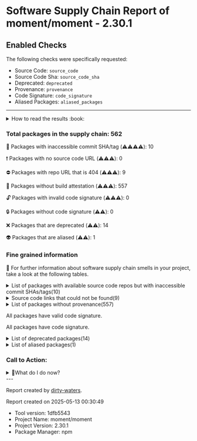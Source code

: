 
# Software Supply Chain Report of moment/moment - 2.30.1

## Enabled Checks
The following checks were specifically requested:

- Source Code: `source_code`
- Source Code Sha: `source_code_sha`
- Deprecated: `deprecated`
- Provenance: `provenance`
- Code Signature: `code_signature`
- Aliased Packages: `aliased_packages`

---


<details>
    <summary>How to read the results :book: </summary>
    
 Dirty-waters has analyzed your project dependencies and found different categories for each of them:

    
 - ⚠️⚠️⚠️⚠️ : critical severity 

    
 - ⚠️⚠️⚠️ : high severity 

    
 - ⚠️⚠️: medium severity 

    
 - ⚠️: low severity 

</details>
        

 ### Total packages in the supply chain: 562


:wrench: Packages with inaccessible commit SHA/tag (⚠️⚠️⚠️⚠️): 10

:heavy_exclamation_mark: Packages with no source code URL (⚠️⚠️⚠️): 0

:no_entry: Packages with repo URL that is 404 (⚠️⚠️⚠️): 9

:black_square_button: Packages without build attestation (⚠️⚠️⚠️): 557

:unlock: Packages with invalid code signature (⚠️⚠️⚠️): 0

:lock: Packages without code signature (⚠️⚠️): 0

:x: Packages that are deprecated (⚠️⚠️): 14

:alien: Packages that are aliased (⚠️⚠️): 1


### Fine grained information

:dolphin: For further information about software supply chain smells in your project, take a look at the following tables.

<details>
<summary>List of packages with available source code repos but with inaccessible commit SHAs/tags(10)</summary>
    


| package_name             | sha_exists   | tag_version   | is_sha   | sha                                      | tag_url   | message                           |   status_code_for_sha | parent   |
|:-------------------------|:-------------|:--------------|:---------|:-----------------------------------------|:----------|:----------------------------------|----------------------:|:---------|
| `@types/cookie@0.4.1`    | False        | `0.4.1`       | False    |                                          |           | Tag 0.4.1 not found in the repo   |                   404 | `[]`     |
| `@types/cors@2.8.17`     | False        | `2.8.17`      | False    |                                          |           | Tag 2.8.17 not found in the repo  |                   404 | `[]`     |
| `@types/minimatch@3.0.5` | False        | `3.0.5`       | False    |                                          |           | Tag 3.0.5 not found in the repo   |                   404 | `[]`     |
| `@types/node@17.0.21`    | False        | `17.0.21`     | False    |                                          |           | Tag 17.0.21 not found in the repo |                   404 | `[]`     |
| `keyv@4.5.4`             | False        | `4.5.4`       | False    |                                          |           | Tag 4.5.4 not found in the repo   |                   404 | `[]`     |
| `lodash.merge@4.6.2`     | False        | `4.6.2`       | False    |                                          |           | Tag 4.6.2 not found in the repo   |                   404 | `[]`     |
| `performance-now@2.1.0`  | False        | `2.1.0`       | True     | 107bb703494cc5a8071cdf45a87e53f248a5e0f3 |           | No tags found in the repo         |                   200 | `[]`     |
| `request@2.88.2`         | False        | `2.88.2`      | True     | 16a7d46f251b2fc1930446800c8d2fb379cd4311 |           | Tag 2.88.2 not found in the repo  |                   404 | `[]`     |
| `string-template@0.2.1`  | False        | `0.2.1`       | True     | 311a15c48344fe386ec139906efc382af22f33b6 |           | Tag 0.2.1 not found in the repo   |                   404 | `[]`     |
| `string_decoder@0.10.31` | False        | `0.10.31`     | True     | d46d4fd87cf1d06e031c23f1ba170ca7d4ade9a0 |           | Tag 0.10.31 not found in the repo |                   404 | `[]`     |
</details>

<details>
<summary>Source code links that could not be found(9)</summary>
    


|   index | package_name             | github_url                                    | github_exists   | parent                       |
|--------:|:-------------------------|:----------------------------------------------|:----------------|:-----------------------------|
|       1 | `archy@1.0.0`            | https://github.com/substack/node-archy        | False           | `[]`                         |
|       2 | `commondir@1.0.1`        | https://github.com/substack/node-commondir    | False           | `[]`                         |
|       3 | `concat-map@0.0.1`       | https://github.com/substack/node-concat-map   | False           | `['brace-expansion@1.1.11']` |
|       4 | `ent@2.2.0`              | https://github.com/substack/node-ent          | False           | `[]`                         |
|       5 | `file-entry-cache@6.0.1` | https://github.com/royriojas/file-entry-cache | False           | `[]`                         |
|       6 | `flat-cache@3.2.0`       | https://github.com/jaredwray/flat-cache       | False           | `[]`                         |
|       7 | `mkdirp@0.5.6`           | https://github.com/substack/node-mkdirp       | False           | `[]`                         |
|       8 | `text-table@0.2.0`       | https://github.com/substack/text-table        | False           | `[]`                         |
|       9 | `wordwrap@1.0.0`         | https://github.com/substack/node-wordwrap     | False           | `[]`                         |
</details>

<details>
<summary>List of packages without provenance(557)</summary>
    


| package_name                                    | provenance_in_version   | parent                                                          |
|:------------------------------------------------|:------------------------|:----------------------------------------------------------------|
| `@aashutoshrathi/word-wrap@1.2.6`               | False                   | `[]`                                                            |
| `@ampproject/remapping@2.2.1`                   | False                   | `[]`                                                            |
| `@babel/code-frame@7.23.5`                      | False                   | `[]`                                                            |
| `@babel/compat-data@7.23.5`                     | False                   | `[]`                                                            |
| `@babel/core@7.23.6`                            | False                   | `[]`                                                            |
| `@babel/generator@7.23.6`                       | False                   | `[]`                                                            |
| `@babel/helper-compilation-targets@7.23.6`      | False                   | `[]`                                                            |
| `@babel/helper-environment-visitor@7.22.20`     | False                   | `[]`                                                            |
| `@babel/helper-function-name@7.23.0`            | False                   | `[]`                                                            |
| `@babel/helper-hoist-variables@7.22.5`          | False                   | `[]`                                                            |
| `@babel/helper-module-imports@7.22.15`          | False                   | `[]`                                                            |
| `@babel/helper-module-transforms@7.23.3`        | False                   | `[]`                                                            |
| `@babel/helper-simple-access@7.22.5`            | False                   | `[]`                                                            |
| `@babel/helper-split-export-declaration@7.22.6` | False                   | `[]`                                                            |
| `@babel/helper-string-parser@7.23.4`            | False                   | `[]`                                                            |
| `@babel/helper-validator-identifier@7.22.20`    | False                   | `[]`                                                            |
| `@babel/helper-validator-option@7.23.5`         | False                   | `[]`                                                            |
| `@babel/helpers@7.23.6`                         | False                   | `[]`                                                            |
| `@babel/highlight@7.23.4`                       | False                   | `[]`                                                            |
| `@babel/parser@7.23.6`                          | False                   | `[]`                                                            |
| `@babel/template@7.22.15`                       | False                   | `[]`                                                            |
| `@babel/traverse@7.23.6`                        | False                   | `[]`                                                            |
| `@babel/types@7.23.6`                           | False                   | `[]`                                                            |
| `@colors/colors@1.5.0`                          | False                   | `['karma@6.4.2']`                                               |
| `@eslint-community/eslint-utils@4.4.0`          | False                   | `[]`                                                            |
| `@eslint-community/regexpp@4.10.0`              | False                   | `[]`                                                            |
| `@eslint/js@8.56.0`                             | False                   | `['eslint@8.56.0']`                                             |
| `@humanwhocodes/config-array@0.11.13`           | False                   | `[]`                                                            |
| `@humanwhocodes/module-importer@1.0.1`          | False                   | `[]`                                                            |
| `@humanwhocodes/object-schema@2.0.1`            | False                   | `[]`                                                            |
| `@istanbuljs/load-nyc-config@1.1.0`             | False                   | `[]`                                                            |
| `@istanbuljs/schema@0.1.3`                      | False                   | `[]`                                                            |
| `@jridgewell/gen-mapping@0.3.3`                 | False                   | `[]`                                                            |
| `@jridgewell/resolve-uri@3.1.1`                 | False                   | `[]`                                                            |
| `@jridgewell/set-array@1.1.2`                   | False                   | `[]`                                                            |
| `@jridgewell/sourcemap-codec@1.4.15`            | False                   | `[]`                                                            |
| `@jridgewell/trace-mapping@0.3.20`              | False                   | `[]`                                                            |
| `@nodelib/fs.scandir@2.1.5`                     | False                   | `['@nodelib/fs.walk@1.2.8']`                                    |
| `@nodelib/fs.stat@2.0.5`                        | False                   | `['@nodelib/fs.scandir@2.1.5']`                                 |
| `@nodelib/fs.walk@1.2.8`                        | False                   | `[]`                                                            |
| `@socket.io/component-emitter@3.1.0`            | False                   | `[]`                                                            |
| `@types/cookie@0.4.1`                           | False                   | `[]`                                                            |
| `@types/cors@2.8.17`                            | False                   | `[]`                                                            |
| `@types/minimatch@3.0.5`                        | False                   | `[]`                                                            |
| `@types/node@17.0.21`                           | False                   | `[]`                                                            |
| `@ungap/structured-clone@1.2.0`                 | False                   | `[]`                                                            |
| `abbrev@1.0.9`                                  | False                   | `[]`                                                            |
| `accepts@1.3.8`                                 | False                   | `[]`                                                            |
| `acorn-jsx@5.3.2`                               | False                   | `[]`                                                            |
| `acorn@8.11.2`                                  | False                   | `[]`                                                            |
| `adm-zip@0.4.16`                                | False                   | `[]`                                                            |
| `agent-base@4.3.0`                              | False                   | `[]`                                                            |
| `agent-base@6.0.2`                              | False                   | `[]`                                                            |
| `aggregate-error@3.1.0`                         | False                   | `[]`                                                            |
| `ajv@6.12.6`                                    | False                   | `[]`                                                            |
| `amdefine@1.0.1`                                | False                   | `[]`                                                            |
| `ansi-regex@2.1.1`                              | False                   | `[]`                                                            |
| `ansi-regex@5.0.1`                              | False                   | `[]`                                                            |
| `ansi-styles@2.2.1`                             | False                   | `[]`                                                            |
| `ansi-styles@3.2.1`                             | False                   | `[]`                                                            |
| `ansi-styles@4.3.0`                             | False                   | `[]`                                                            |
| `anymatch@3.1.3`                                | False                   | `[]`                                                            |
| `append-transform@2.0.0`                        | False                   | `[]`                                                            |
| `archy@1.0.0`                                   | False                   | `[]`                                                            |
| `argparse@1.0.10`                               | False                   | `[]`                                                            |
| `argparse@2.0.1`                                | False                   | `[]`                                                            |
| `argsparser@0.0.7`                              | False                   | `[]`                                                            |
| `array-differ@3.0.0`                            | False                   | `[]`                                                            |
| `array-each@1.0.1`                              | False                   | `[]`                                                            |
| `array-slice@1.1.0`                             | False                   | `[]`                                                            |
| `array-union@2.1.0`                             | False                   | `[]`                                                            |
| `arrify@2.0.1`                                  | False                   | `[]`                                                            |
| `asn1@0.2.6`                                    | False                   | `[]`                                                            |
| `assert-plus@1.0.0`                             | False                   | `['jsprim@1.4.2']`                                              |
| `async@1.5.2`                                   | False                   | `[]`                                                            |
| `async@2.6.4`                                   | False                   | `[]`                                                            |
| `async@3.2.5`                                   | False                   | `[]`                                                            |
| `asynckit@0.4.0`                                | False                   | `[]`                                                            |
| `aws-sign2@0.7.0`                               | False                   | `[]`                                                            |
| `aws4@1.12.0`                                   | False                   | `[]`                                                            |
| `balanced-match@1.0.2`                          | False                   | `[]`                                                            |
| `base64id@2.0.0`                                | False                   | `['engine.io@6.5.4']`                                           |
| `bcrypt-pbkdf@1.0.2`                            | False                   | `[]`                                                            |
| `benchmark@1.0.0`                               | False                   | `[]`                                                            |
| `benchmark@2.1.4`                               | False                   | `[]`                                                            |
| `binary-extensions@2.2.0`                       | False                   | `[]`                                                            |
| `body-parser@1.20.2`                            | False                   | `[]`                                                            |
| `body@5.1.0`                                    | False                   | `[]`                                                            |
| `brace-expansion@1.1.11`                        | False                   | `[]`                                                            |
| `braces@3.0.2`                                  | False                   | `[]`                                                            |
| `browserslist@4.22.2`                           | False                   | `[]`                                                            |
| `bytes@1.0.0`                                   | False                   | `[]`                                                            |
| `bytes@3.1.2`                                   | False                   | `['body-parser@1.20.2', 'raw-body@2.5.2']`                      |
| `caching-transform@4.0.0`                       | False                   | `[]`                                                            |
| `call-bind@1.0.5`                               | False                   | `[]`                                                            |
| `callsites@3.1.0`                               | False                   | `[]`                                                            |
| `camelcase@5.3.1`                               | False                   | `[]`                                                            |
| `caniuse-lite@1.0.30001570`                     | False                   | `[]`                                                            |
| `caseless@0.12.0`                               | False                   | `[]`                                                            |
| `chalk@1.1.3`                                   | False                   | `[]`                                                            |
| `chalk@2.4.2`                                   | False                   | `[]`                                                            |
| `chalk@4.1.2`                                   | False                   | `[]`                                                            |
| `chokidar@3.5.3`                                | False                   | `[]`                                                            |
| `clean-stack@2.2.0`                             | False                   | `[]`                                                            |
| `cli-table@0.3.11`                              | False                   | `[]`                                                            |
| `cliui@6.0.0`                                   | False                   | `[]`                                                            |
| `cliui@7.0.4`                                   | False                   | `[]`                                                            |
| `co@4.6.0`                                      | False                   | `[]`                                                            |
| `color-convert@1.9.3`                           | False                   | `[]`                                                            |
| `color-convert@2.0.1`                           | False                   | `[]`                                                            |
| `color-name@1.1.3`                              | False                   | `['color-convert@1.9.3']`                                       |
| `color-name@1.1.4`                              | False                   | `[]`                                                            |
| `colors@1.0.3`                                  | False                   | `['cli-table@0.3.11']`                                          |
| `colors@1.1.2`                                  | False                   | `[]`                                                            |
| `combined-stream@1.0.8`                         | False                   | `[]`                                                            |
| `commander@7.2.0`                               | False                   | `['qunit@2.20.0']`                                              |
| `commondir@1.0.1`                               | False                   | `[]`                                                            |
| `concat-map@0.0.1`                              | False                   | `['brace-expansion@1.1.11']`                                    |
| `connect@3.7.0`                                 | False                   | `[]`                                                            |
| `content-type@1.0.5`                            | False                   | `[]`                                                            |
| `continuable-cache@0.3.1`                       | False                   | `[]`                                                            |
| `convert-source-map@1.9.0`                      | False                   | `[]`                                                            |
| `convert-source-map@2.0.0`                      | False                   | `[]`                                                            |
| `cookie@0.4.2`                                  | False                   | `[]`                                                            |
| `core-util-is@1.0.2`                            | False                   | `['verror@1.10.0']`                                             |
| `core-util-is@1.0.3`                            | False                   | `[]`                                                            |
| `cors@2.8.5`                                    | False                   | `[]`                                                            |
| `coveralls@3.1.1`                               | False                   | `[]`                                                            |
| `cross-env@6.0.3`                               | False                   | `[]`                                                            |
| `cross-spawn@7.0.3`                             | False                   | `[]`                                                            |
| `custom-event@1.0.1`                            | False                   | `[]`                                                            |
| `dashdash@1.14.1`                               | False                   | `[]`                                                            |
| `date-format@4.0.14`                            | False                   | `[]`                                                            |
| `dateformat@4.6.3`                              | False                   | `[]`                                                            |
| `debug@2.6.9`                                   | False                   | `['body-parser@1.20.2', 'connect@3.7.0', 'finalhandler@1.1.2']` |
| `debug@3.2.7`                                   | False                   | `[]`                                                            |
| `debug@4.3.4`                                   | False                   | `[]`                                                            |
| `decamelize@1.2.0`                              | False                   | `[]`                                                            |
| `deep-is@0.1.4`                                 | False                   | `[]`                                                            |
| `default-require-extensions@3.0.1`              | False                   | `[]`                                                            |
| `define-data-property@1.1.1`                    | False                   | `[]`                                                            |
| `delayed-stream@1.0.0`                          | False                   | `[]`                                                            |
| `depd@2.0.0`                                    | False                   | `['body-parser@1.20.2', 'http-errors@2.0.0']`                   |
| `destroy@1.2.0`                                 | False                   | `['body-parser@1.20.2']`                                        |
| `detect-file@1.0.0`                             | False                   | `[]`                                                            |
| `di@0.0.1`                                      | False                   | `[]`                                                            |
| `doctrine@3.0.0`                                | False                   | `[]`                                                            |
| `dom-serialize@2.2.1`                           | False                   | `[]`                                                            |
| `duplexer@0.1.2`                                | False                   | `[]`                                                            |
| `ecc-jsbn@0.1.2`                                | False                   | `[]`                                                            |
| `ee-first@1.1.1`                                | False                   | `['on-finished@2.4.1', 'on-finished@2.3.0']`                    |
| `electron-to-chromium@1.4.614`                  | False                   | `[]`                                                            |
| `emoji-regex@8.0.0`                             | False                   | `[]`                                                            |
| `encodeurl@1.0.2`                               | False                   | `[]`                                                            |
| `engine.io-parser@5.2.1`                        | False                   | `[]`                                                            |
| `engine.io@6.5.4`                               | False                   | `[]`                                                            |
| `ent@2.2.0`                                     | False                   | `[]`                                                            |
| `error@7.2.1`                                   | False                   | `[]`                                                            |
| `es6-error@4.1.1`                               | False                   | `[]`                                                            |
| `es6-promise@4.2.8`                             | False                   | `[]`                                                            |
| `es6-promisify@5.0.0`                           | False                   | `[]`                                                            |
| `escalade@3.1.1`                                | False                   | `[]`                                                            |
| `escape-html@1.0.3`                             | False                   | `[]`                                                            |
| `escape-string-regexp@1.0.5`                    | False                   | `[]`                                                            |
| `escape-string-regexp@4.0.0`                    | False                   | `[]`                                                            |
| `escodegen@1.8.1`                               | False                   | `[]`                                                            |
| `eslint@8.56.0`                                 | False                   | `[]`                                                            |
| `esprima@2.7.3`                                 | False                   | `[]`                                                            |
| `esprima@4.0.1`                                 | False                   | `[]`                                                            |
| `esquery@1.5.0`                                 | False                   | `[]`                                                            |
| `esrecurse@4.3.0`                               | False                   | `[]`                                                            |
| `estraverse@1.9.3`                              | False                   | `[]`                                                            |
| `estraverse@5.3.0`                              | False                   | `[]`                                                            |
| `esutils@2.0.3`                                 | False                   | `[]`                                                            |
| `eventemitter2@0.4.14`                          | False                   | `[]`                                                            |
| `eventemitter3@4.0.7`                           | False                   | `[]`                                                            |
| `exit@0.1.2`                                    | False                   | `[]`                                                            |
| `expand-tilde@2.0.2`                            | False                   | `[]`                                                            |
| `extend@3.0.2`                                  | False                   | `[]`                                                            |
| `extsprintf@1.3.0`                              | False                   | `['jsprim@1.4.2']`                                              |
| `fast-deep-equal@3.1.3`                         | False                   | `[]`                                                            |
| `fast-json-stable-stringify@2.1.0`              | False                   | `[]`                                                            |
| `fast-levenshtein@2.0.6`                        | False                   | `[]`                                                            |
| `fastq@1.15.0`                                  | False                   | `[]`                                                            |
| `faye-websocket@0.10.0`                         | False                   | `[]`                                                            |
| `figures@3.2.0`                                 | False                   | `[]`                                                            |
| `file-entry-cache@6.0.1`                        | False                   | `[]`                                                            |
| `file-sync-cmp@0.1.1`                           | False                   | `[]`                                                            |
| `fill-range@7.0.1`                              | False                   | `[]`                                                            |
| `finalhandler@1.1.2`                            | False                   | `['connect@3.7.0']`                                             |
| `find-cache-dir@3.3.2`                          | False                   | `[]`                                                            |
| `find-up@3.0.0`                                 | False                   | `[]`                                                            |
| `find-up@4.1.0`                                 | False                   | `[]`                                                            |
| `find-up@5.0.0`                                 | False                   | `[]`                                                            |
| `findup-sync@4.0.0`                             | False                   | `[]`                                                            |
| `findup-sync@5.0.0`                             | False                   | `[]`                                                            |
| `fined@1.2.0`                                   | False                   | `[]`                                                            |
| `flagged-respawn@1.0.1`                         | False                   | `[]`                                                            |
| `flat-cache@3.2.0`                              | False                   | `[]`                                                            |
| `flatted@3.2.9`                                 | False                   | `[]`                                                            |
| `follow-redirects@1.15.3`                       | False                   | `[]`                                                            |
| `for-in@1.0.2`                                  | False                   | `[]`                                                            |
| `for-own@1.0.0`                                 | False                   | `[]`                                                            |
| `foreground-child@2.0.0`                        | False                   | `[]`                                                            |
| `forever-agent@0.6.1`                           | False                   | `[]`                                                            |
| `form-data@2.3.3`                               | False                   | `[]`                                                            |
| `fromentries@1.3.2`                             | False                   | `[]`                                                            |
| `fs-extra@8.1.0`                                | False                   | `[]`                                                            |
| `fs.realpath@1.0.0`                             | False                   | `[]`                                                            |
| `fsevents@2.1.3`                                | False                   | `[]`                                                            |
| `fsevents@2.3.3`                                | False                   | `[]`                                                            |
| `function-bind@1.1.2`                           | False                   | `[]`                                                            |
| `gaze@1.1.3`                                    | False                   | `[]`                                                            |
| `gensync@1.0.0-beta.2`                          | False                   | `[]`                                                            |
| `get-caller-file@2.0.5`                         | False                   | `[]`                                                            |
| `get-intrinsic@1.2.2`                           | False                   | `[]`                                                            |
| `get-package-type@0.1.0`                        | False                   | `[]`                                                            |
| `getobject@1.0.2`                               | False                   | `[]`                                                            |
| `getpass@0.1.7`                                 | False                   | `[]`                                                            |
| `glob-parent@5.1.2`                             | False                   | `[]`                                                            |
| `glob-parent@6.0.2`                             | False                   | `[]`                                                            |
| `glob@5.0.15`                                   | False                   | `[]`                                                            |
| `glob@7.1.7`                                    | False                   | `[]`                                                            |
| `global-modules@1.0.0`                          | False                   | `[]`                                                            |
| `global-prefix@1.0.2`                           | False                   | `[]`                                                            |
| `globals@11.12.0`                               | False                   | `[]`                                                            |
| `globals@13.24.0`                               | False                   | `[]`                                                            |
| `globalyzer@0.1.0`                              | False                   | `['tiny-glob@0.2.9']`                                           |
| `globrex@0.1.2`                                 | False                   | `[]`                                                            |
| `globule@1.3.4`                                 | False                   | `[]`                                                            |
| `gopd@1.0.1`                                    | False                   | `[]`                                                            |
| `graceful-fs@4.2.11`                            | False                   | `[]`                                                            |
| `graphemer@1.4.0`                               | False                   | `[]`                                                            |
| `grunt-benchmark@1.0.0`                         | False                   | `[]`                                                            |
| `grunt-cli@1.4.3`                               | False                   | `[]`                                                            |
| `grunt-contrib-clean@2.0.1`                     | False                   | `[]`                                                            |
| `grunt-contrib-concat@2.1.0`                    | False                   | `[]`                                                            |
| `grunt-contrib-copy@1.0.0`                      | False                   | `[]`                                                            |
| `grunt-contrib-uglify@5.2.2`                    | False                   | `[]`                                                            |
| `grunt-contrib-watch@1.1.0`                     | False                   | `[]`                                                            |
| `grunt-env@1.0.1`                               | False                   | `[]`                                                            |
| `grunt-exec@3.0.0`                              | False                   | `[]`                                                            |
| `grunt-karma@4.0.2`                             | False                   | `[]`                                                            |
| `grunt-known-options@2.0.0`                     | False                   | `[]`                                                            |
| `grunt-legacy-log-utils@2.1.0`                  | False                   | `[]`                                                            |
| `grunt-legacy-log@3.0.0`                        | False                   | `[]`                                                            |
| `grunt-legacy-util@2.0.1`                       | False                   | `[]`                                                            |
| `grunt-nuget@0.3.1`                             | False                   | `[]`                                                            |
| `grunt-string-replace@1.3.3`                    | False                   | `[]`                                                            |
| `grunt@1.6.1`                                   | False                   | `[]`                                                            |
| `gzip-size@5.1.1`                               | False                   | `[]`                                                            |
| `handlebars@4.7.8`                              | False                   | `[]`                                                            |
| `har-schema@2.0.0`                              | False                   | `[]`                                                            |
| `har-validator@5.1.5`                           | False                   | `[]`                                                            |
| `has-ansi@2.0.0`                                | False                   | `[]`                                                            |
| `has-flag@1.0.0`                                | False                   | `[]`                                                            |
| `has-flag@3.0.0`                                | False                   | `[]`                                                            |
| `has-flag@4.0.0`                                | False                   | `[]`                                                            |
| `has-property-descriptors@1.0.1`                | False                   | `[]`                                                            |
| `has-proto@1.0.1`                               | False                   | `[]`                                                            |
| `has-symbols@1.0.3`                             | False                   | `[]`                                                            |
| `hasha@5.2.2`                                   | False                   | `[]`                                                            |
| `hasown@2.0.0`                                  | False                   | `[]`                                                            |
| `homedir-polyfill@1.0.3`                        | False                   | `[]`                                                            |
| `hooker@0.2.3`                                  | False                   | `[]`                                                            |
| `html-escaper@2.0.2`                            | False                   | `[]`                                                            |
| `http-errors@2.0.0`                             | False                   | `['body-parser@1.20.2', 'raw-body@2.5.2']`                      |
| `http-parser-js@0.5.8`                          | False                   | `[]`                                                            |
| `http-proxy@1.18.1`                             | False                   | `[]`                                                            |
| `http-signature@1.2.0`                          | False                   | `[]`                                                            |
| `https-proxy-agent@2.2.4`                       | False                   | `[]`                                                            |
| `https-proxy-agent@5.0.1`                       | False                   | `[]`                                                            |
| `iconv-lite@0.4.24`                             | False                   | `['body-parser@1.20.2', 'raw-body@2.5.2']`                      |
| `iconv-lite@0.6.3`                              | False                   | `[]`                                                            |
| `ignore@5.3.0`                                  | False                   | `[]`                                                            |
| `immediate@3.0.6`                               | False                   | `[]`                                                            |
| `import-fresh@3.3.0`                            | False                   | `[]`                                                            |
| `imurmurhash@0.1.4`                             | False                   | `[]`                                                            |
| `indent-string@4.0.0`                           | False                   | `[]`                                                            |
| `inflight@1.0.6`                                | False                   | `[]`                                                            |
| `inherits@2.0.4`                                | False                   | `['http-errors@2.0.0']`                                         |
| `ini@1.3.8`                                     | False                   | `[]`                                                            |
| `interpret@1.1.0`                               | False                   | `[]`                                                            |
| `is-absolute@1.0.0`                             | False                   | `[]`                                                            |
| `is-binary-path@2.1.0`                          | False                   | `[]`                                                            |
| `is-core-module@2.13.1`                         | False                   | `[]`                                                            |
| `is-docker@2.2.1`                               | False                   | `[]`                                                            |
| `is-extglob@2.1.1`                              | False                   | `[]`                                                            |
| `is-fullwidth-code-point@3.0.0`                 | False                   | `[]`                                                            |
| `is-glob@4.0.3`                                 | False                   | `[]`                                                            |
| `is-number@7.0.0`                               | False                   | `[]`                                                            |
| `is-path-inside@3.0.3`                          | False                   | `[]`                                                            |
| `is-plain-object@2.0.4`                         | False                   | `[]`                                                            |
| `is-relative@1.0.0`                             | False                   | `[]`                                                            |
| `is-stream@2.0.1`                               | False                   | `[]`                                                            |
| `is-typedarray@1.0.0`                           | False                   | `[]`                                                            |
| `is-unc-path@1.0.0`                             | False                   | `[]`                                                            |
| `is-windows@1.0.2`                              | False                   | `[]`                                                            |
| `is-wsl@2.2.0`                                  | False                   | `[]`                                                            |
| `isarray@1.0.0`                                 | False                   | `[]`                                                            |
| `isbinaryfile@4.0.10`                           | False                   | `[]`                                                            |
| `isexe@2.0.0`                                   | False                   | `[]`                                                            |
| `isobject@3.0.1`                                | False                   | `[]`                                                            |
| `isstream@0.1.2`                                | False                   | `[]`                                                            |
| `istanbul-lib-coverage@3.2.2`                   | False                   | `[]`                                                            |
| `istanbul-lib-hook@3.0.0`                       | False                   | `[]`                                                            |
| `istanbul-lib-instrument@4.0.3`                 | False                   | `[]`                                                            |
| `istanbul-lib-processinfo@2.0.3`                | False                   | `[]`                                                            |
| `istanbul-lib-report@3.0.1`                     | False                   | `[]`                                                            |
| `istanbul-lib-source-maps@4.0.1`                | False                   | `[]`                                                            |
| `istanbul-reports@3.1.6`                        | False                   | `[]`                                                            |
| `istanbul@0.4.5`                                | False                   | `[]`                                                            |
| `js-tokens@4.0.0`                               | False                   | `[]`                                                            |
| `js-yaml@3.14.1`                                | False                   | `[]`                                                            |
| `js-yaml@4.1.0`                                 | False                   | `[]`                                                            |
| `jsbn@0.1.1`                                    | False                   | `[]`                                                            |
| `jsesc@2.5.2`                                   | False                   | `[]`                                                            |
| `json-buffer@3.0.1`                             | False                   | `['keyv@4.5.4']`                                                |
| `json-schema-traverse@0.4.1`                    | False                   | `[]`                                                            |
| `json-schema@0.4.0`                             | False                   | `['jsprim@1.4.2']`                                              |
| `json-stable-stringify-without-jsonify@1.0.1`   | False                   | `[]`                                                            |
| `json-stringify-safe@5.0.1`                     | False                   | `[]`                                                            |
| `json5@2.2.3`                                   | False                   | `[]`                                                            |
| `jsonfile@4.0.0`                                | False                   | `[]`                                                            |
| `jsprim@1.4.2`                                  | False                   | `[]`                                                            |
| `jszip@3.10.1`                                  | False                   | `[]`                                                            |
| `karma-chrome-launcher@3.2.0`                   | False                   | `[]`                                                            |
| `karma-firefox-launcher@2.1.2`                  | False                   | `[]`                                                            |
| `karma-qunit@4.1.2`                             | False                   | `[]`                                                            |
| `karma-sauce-launcher@4.1.4`                    | False                   | `[]`                                                            |
| `karma@6.4.2`                                   | False                   | `[]`                                                            |
| `keyv@4.5.4`                                    | False                   | `[]`                                                            |
| `kind-of@6.0.3`                                 | False                   | `[]`                                                            |
| `lcov-parse@1.0.0`                              | False                   | `[]`                                                            |
| `levn@0.3.0`                                    | False                   | `[]`                                                            |
| `levn@0.4.1`                                    | False                   | `[]`                                                            |
| `lie@3.3.0`                                     | False                   | `[]`                                                            |
| `liftup@3.0.1`                                  | False                   | `[]`                                                            |
| `livereload-js@2.4.0`                           | False                   | `[]`                                                            |
| `load-grunt-tasks@5.1.0`                        | False                   | `[]`                                                            |
| `locate-path@3.0.0`                             | False                   | `[]`                                                            |
| `locate-path@5.0.0`                             | False                   | `[]`                                                            |
| `locate-path@6.0.0`                             | False                   | `[]`                                                            |
| `lodash.flattendeep@4.4.0`                      | False                   | `[]`                                                            |
| `lodash.merge@4.6.2`                            | False                   | `[]`                                                            |
| `lodash@4.17.21`                                | False                   | `[]`                                                            |
| `log-driver@1.2.7`                              | False                   | `[]`                                                            |
| `log4js@6.9.1`                                  | False                   | `[]`                                                            |
| `lru-cache@5.1.1`                               | False                   | `[]`                                                            |
| `lru-cache@6.0.0`                               | False                   | `[]`                                                            |
| `make-dir@3.1.0`                                | False                   | `[]`                                                            |
| `make-dir@4.0.0`                                | False                   | `[]`                                                            |
| `make-iterator@1.0.1`                           | False                   | `[]`                                                            |
| `map-cache@0.2.2`                               | False                   | `[]`                                                            |
| `maxmin@3.0.0`                                  | False                   | `[]`                                                            |
| `media-typer@0.3.0`                             | False                   | `['type-is@1.6.18']`                                            |
| `micromatch@4.0.5`                              | False                   | `[]`                                                            |
| `mime-db@1.52.0`                                | False                   | `['mime-types@2.1.35']`                                         |
| `mime-types@2.1.35`                             | False                   | `[]`                                                            |
| `mime@2.6.0`                                    | False                   | `[]`                                                            |
| `minimatch@3.0.8`                               | False                   | `[]`                                                            |
| `minimatch@3.1.2`                               | False                   | `[]`                                                            |
| `minimist@1.2.8`                                | False                   | `[]`                                                            |
| `mkdirp@0.5.6`                                  | False                   | `[]`                                                            |
| `ms@2.0.0`                                      | False                   | `['debug@2.6.9']`                                               |
| `ms@2.1.2`                                      | False                   | `['debug@4.3.4']`                                               |
| `multimatch@4.0.0`                              | False                   | `[]`                                                            |
| `natural-compare@1.4.0`                         | False                   | `[]`                                                            |
| `negotiator@0.6.3`                              | False                   | `['accepts@1.3.8']`                                             |
| `neo-async@2.6.2`                               | False                   | `[]`                                                            |
| `node-preload@0.2.1`                            | False                   | `[]`                                                            |
| `node-qunit@2.0.0`                              | False                   | `[]`                                                            |
| `node-releases@2.0.14`                          | False                   | `[]`                                                            |
| `node-watch@0.7.3`                              | False                   | `['qunit@2.20.0']`                                              |
| `nopt@3.0.6`                                    | False                   | `[]`                                                            |
| `nopt@4.0.3`                                    | False                   | `[]`                                                            |
| `normalize-path@3.0.0`                          | False                   | `[]`                                                            |
| `nyc@15.1.0`                                    | False                   | `[]`                                                            |
| `oauth-sign@0.9.0`                              | False                   | `[]`                                                            |
| `object-assign@4.1.1`                           | False                   | `[]`                                                            |
| `object-inspect@1.13.1`                         | False                   | `[]`                                                            |
| `object.defaults@1.1.0`                         | False                   | `[]`                                                            |
| `object.map@1.0.1`                              | False                   | `[]`                                                            |
| `object.pick@1.3.0`                             | False                   | `[]`                                                            |
| `on-finished@2.3.0`                             | False                   | `[]`                                                            |
| `on-finished@2.4.1`                             | False                   | `['body-parser@1.20.2']`                                        |
| `once@1.4.0`                                    | False                   | `[]`                                                            |
| `optionator@0.8.3`                              | False                   | `[]`                                                            |
| `optionator@0.9.3`                              | False                   | `[]`                                                            |
| `os-homedir@1.0.2`                              | False                   | `[]`                                                            |
| `os-tmpdir@1.0.2`                               | False                   | `[]`                                                            |
| `osenv@0.1.5`                                   | False                   | `[]`                                                            |
| `p-limit@2.3.0`                                 | False                   | `[]`                                                            |
| `p-limit@3.1.0`                                 | False                   | `[]`                                                            |
| `p-locate@3.0.0`                                | False                   | `[]`                                                            |
| `p-locate@4.1.0`                                | False                   | `[]`                                                            |
| `p-locate@5.0.0`                                | False                   | `[]`                                                            |
| `p-map@3.0.0`                                   | False                   | `[]`                                                            |
| `p-try@2.2.0`                                   | False                   | `[]`                                                            |
| `package-hash@4.0.0`                            | False                   | `[]`                                                            |
| `pako@1.0.11`                                   | False                   | `[]`                                                            |
| `parent-module@1.0.1`                           | False                   | `[]`                                                            |
| `parse-filepath@1.0.2`                          | False                   | `[]`                                                            |
| `parse-passwd@1.0.0`                            | False                   | `[]`                                                            |
| `parseurl@1.3.3`                                | False                   | `[]`                                                            |
| `path-exists@3.0.0`                             | False                   | `[]`                                                            |
| `path-exists@4.0.0`                             | False                   | `[]`                                                            |
| `path-is-absolute@1.0.1`                        | False                   | `[]`                                                            |
| `path-key@3.1.1`                                | False                   | `[]`                                                            |
| `path-parse@1.0.7`                              | False                   | `[]`                                                            |
| `path-root-regex@0.1.2`                         | False                   | `[]`                                                            |
| `path-root@0.1.1`                               | False                   | `[]`                                                            |
| `performance-now@2.1.0`                         | False                   | `[]`                                                            |
| `picocolors@1.0.0`                              | False                   | `[]`                                                            |
| `picomatch@2.3.1`                               | False                   | `[]`                                                            |
| `pify@4.0.1`                                    | False                   | `[]`                                                            |
| `pkg-dir@4.2.0`                                 | False                   | `[]`                                                            |
| `pkg-up@3.1.0`                                  | False                   | `[]`                                                            |
| `platform@1.3.6`                                | False                   | `[]`                                                            |
| `prelude-ls@1.1.2`                              | False                   | `[]`                                                            |
| `prelude-ls@1.2.1`                              | False                   | `[]`                                                            |
| `prettier@3.1.1`                                | False                   | `[]`                                                            |
| `pretty-bytes@5.6.0`                            | False                   | `[]`                                                            |
| `process-nextick-args@2.0.1`                    | False                   | `[]`                                                            |
| `process-on-spawn@1.0.0`                        | False                   | `[]`                                                            |
| `psl@1.9.0`                                     | False                   | `[]`                                                            |
| `punycode@2.3.1`                                | False                   | `[]`                                                            |
| `qjobs@1.2.0`                                   | False                   | `[]`                                                            |
| `qs@6.11.0`                                     | False                   | `['body-parser@1.20.2']`                                        |
| `qs@6.5.3`                                      | False                   | `[]`                                                            |
| `queue-microtask@1.2.3`                         | False                   | `[]`                                                            |
| `qunit@2.20.0`                                  | False                   | `[]`                                                            |
| `range-parser@1.2.1`                            | False                   | `[]`                                                            |
| `raw-body@1.1.7`                                | False                   | `[]`                                                            |
| `raw-body@2.5.2`                                | False                   | `['body-parser@1.20.2']`                                        |
| `readable-stream@2.3.8`                         | False                   | `[]`                                                            |
| `readdirp@3.6.0`                                | False                   | `[]`                                                            |
| `rechoir@0.7.1`                                 | False                   | `[]`                                                            |
| `release-zalgo@1.0.0`                           | False                   | `[]`                                                            |
| `request@2.88.2`                                | False                   | `[]`                                                            |
| `require-directory@2.1.1`                       | False                   | `[]`                                                            |
| `require-main-filename@2.0.0`                   | False                   | `[]`                                                            |
| `requires-port@1.0.0`                           | False                   | `[]`                                                            |
| `resolve-dir@1.0.1`                             | False                   | `[]`                                                            |
| `resolve-from@4.0.0`                            | False                   | `[]`                                                            |
| `resolve-from@5.0.0`                            | False                   | `[]`                                                            |
| `resolve-pkg@2.0.0`                             | False                   | `[]`                                                            |
| `resolve@1.1.7`                                 | False                   | `[]`                                                            |
| `resolve@1.22.8`                                | False                   | `[]`                                                            |
| `reusify@1.0.4`                                 | False                   | `[]`                                                            |
| `rfdc@1.3.0`                                    | False                   | `[]`                                                            |
| `rimraf@2.7.1`                                  | False                   | `[]`                                                            |
| `rimraf@3.0.2`                                  | False                   | `[]`                                                            |
| `rollup@2.17.1`                                 | False                   | `[]`                                                            |
| `run-parallel@1.2.0`                            | False                   | `[]`                                                            |
| `safe-buffer@5.1.2`                             | False                   | `[]`                                                            |
| `safe-buffer@5.2.1`                             | False                   | `[]`                                                            |
| `safe-json-parse@1.0.1`                         | False                   | `[]`                                                            |
| `safer-buffer@2.1.2`                            | False                   | `[]`                                                            |
| `sauce-connect-launcher@1.3.2`                  | False                   | `[]`                                                            |
| `saucelabs@1.5.0`                               | False                   | `[]`                                                            |
| `selenium-webdriver@4.16.0`                     | False                   | `[]`                                                            |
| `semver@6.3.1`                                  | False                   | `[]`                                                            |
| `set-blocking@2.0.0`                            | False                   | `[]`                                                            |
| `set-function-length@1.1.1`                     | False                   | `[]`                                                            |
| `setimmediate@1.0.5`                            | False                   | `[]`                                                            |
| `setprototypeof@1.2.0`                          | False                   | `['http-errors@2.0.0']`                                         |
| `shebang-command@2.0.0`                         | False                   | `[]`                                                            |
| `shebang-regex@3.0.0`                           | False                   | `[]`                                                            |
| `side-channel@1.0.4`                            | False                   | `[]`                                                            |
| `signal-exit@3.0.7`                             | False                   | `[]`                                                            |
| `socket.io-adapter@2.5.2`                       | False                   | `[]`                                                            |
| `socket.io-parser@4.2.4`                        | False                   | `[]`                                                            |
| `socket.io@4.7.2`                               | False                   | `[]`                                                            |
| `source-map@0.2.0`                              | False                   | `[]`                                                            |
| `source-map@0.5.7`                              | False                   | `[]`                                                            |
| `source-map@0.6.1`                              | False                   | `[]`                                                            |
| `spawn-wrap@2.0.0`                              | False                   | `[]`                                                            |
| `sprintf-js@1.0.3`                              | False                   | `[]`                                                            |
| `sprintf-js@1.1.3`                              | False                   | `[]`                                                            |
| `sshpk@1.18.0`                                  | False                   | `[]`                                                            |
| `statuses@1.5.0`                                | False                   | `[]`                                                            |
| `statuses@2.0.1`                                | False                   | `['http-errors@2.0.0']`                                         |
| `streamroller@3.1.5`                            | False                   | `[]`                                                            |
| `string-template@0.2.1`                         | False                   | `[]`                                                            |
| `string-width@4.2.3`                            | False                   | `[]`                                                            |
| `string_decoder@0.10.31`                        | False                   | `[]`                                                            |
| `string_decoder@1.1.1`                          | False                   | `[]`                                                            |
| `strip-ansi@3.0.1`                              | False                   | `[]`                                                            |
| `strip-ansi@6.0.1`                              | False                   | `[]`                                                            |
| `strip-bom@4.0.0`                               | False                   | `[]`                                                            |
| `strip-json-comments@3.1.1`                     | False                   | `[]`                                                            |
| `supports-color@2.0.0`                          | False                   | `[]`                                                            |
| `supports-color@3.2.3`                          | False                   | `[]`                                                            |
| `supports-color@5.5.0`                          | False                   | `[]`                                                            |
| `supports-color@7.2.0`                          | False                   | `[]`                                                            |
| `supports-preserve-symlinks-flag@1.0.0`         | False                   | `[]`                                                            |
| `test-exclude@6.0.0`                            | False                   | `[]`                                                            |
| `text-table@0.2.0`                              | False                   | `[]`                                                            |
| `tiny-glob@0.2.9`                               | False                   | `['qunit@2.20.0']`                                              |
| `tiny-lr@1.1.1`                                 | False                   | `[]`                                                            |
| `tmp@0.2.1`                                     | False                   | `[]`                                                            |
| `to-fast-properties@2.0.0`                      | False                   | `[]`                                                            |
| `to-regex-range@5.0.1`                          | False                   | `[]`                                                            |
| `toidentifier@1.0.1`                            | False                   | `['http-errors@2.0.0']`                                         |
| `tough-cookie@2.5.0`                            | False                   | `[]`                                                            |
| `tracejs@0.1.8`                                 | False                   | `[]`                                                            |
| `tunnel-agent@0.6.0`                            | False                   | `[]`                                                            |
| `tweetnacl@0.14.5`                              | False                   | `[]`                                                            |
| `type-check@0.3.2`                              | False                   | `[]`                                                            |
| `type-check@0.4.0`                              | False                   | `[]`                                                            |
| `type-fest@0.20.2`                              | False                   | `[]`                                                            |
| `type-fest@0.8.1`                               | False                   | `[]`                                                            |
| `type-is@1.6.18`                                | False                   | `[]`                                                            |
| `typedarray-to-buffer@3.1.5`                    | False                   | `[]`                                                            |
| `typescript@1.8.10`                             | False                   | `[]`                                                            |
| `typescript@3.9.10`                             | False                   | `[]`                                                            |
| `ua-parser-js@0.7.37`                           | False                   | `[]`                                                            |
| `uglify-js@3.17.4`                              | False                   | `[]`                                                            |
| `unc-path-regex@0.1.2`                          | False                   | `[]`                                                            |
| `underscore.string@3.3.6`                       | False                   | `[]`                                                            |
| `underscore@1.13.6`                             | False                   | `[]`                                                            |
| `universalify@0.1.2`                            | False                   | `[]`                                                            |
| `unpipe@1.0.0`                                  | False                   | `['body-parser@1.20.2', 'raw-body@2.5.2']`                      |
| `update-browserslist-db@1.0.13`                 | False                   | `[]`                                                            |
| `uri-js@4.4.1`                                  | False                   | `[]`                                                            |
| `uri-path@1.0.0`                                | False                   | `[]`                                                            |
| `util-deprecate@1.0.2`                          | False                   | `[]`                                                            |
| `utils-merge@1.0.1`                             | False                   | `['connect@3.7.0']`                                             |
| `uuid@3.4.0`                                    | False                   | `[]`                                                            |
| `uuid@8.3.2`                                    | False                   | `[]`                                                            |
| `v8flags@3.2.0`                                 | False                   | `[]`                                                            |
| `vary@1.1.2`                                    | False                   | `[]`                                                            |
| `verror@1.10.0`                                 | False                   | `['jsprim@1.4.2']`                                              |
| `void-elements@2.0.1`                           | False                   | `[]`                                                            |
| `websocket-driver@0.7.4`                        | False                   | `[]`                                                            |
| `websocket-extensions@0.1.4`                    | False                   | `[]`                                                            |
| `which-module@2.0.1`                            | False                   | `[]`                                                            |
| `which@1.3.1`                                   | False                   | `[]`                                                            |
| `which@2.0.2`                                   | False                   | `[]`                                                            |
| `word-wrap@1.2.5`                               | False                   | `[]`                                                            |
| `wordwrap@1.0.0`                                | False                   | `[]`                                                            |
| `wrap-ansi@6.2.0`                               | False                   | `[]`                                                            |
| `wrap-ansi@7.0.0`                               | False                   | `[]`                                                            |
| `wrappy@1.0.2`                                  | False                   | `[]`                                                            |
| `write-file-atomic@3.0.3`                       | False                   | `[]`                                                            |
| `ws@8.11.0`                                     | False                   | `[]`                                                            |
| `ws@8.15.1`                                     | False                   | `[]`                                                            |
| `y18n@4.0.3`                                    | False                   | `[]`                                                            |
| `y18n@5.0.8`                                    | False                   | `[]`                                                            |
| `yallist@3.1.1`                                 | False                   | `[]`                                                            |
| `yallist@4.0.0`                                 | False                   | `[]`                                                            |
| `yargs-parser@18.1.3`                           | False                   | `[]`                                                            |
| `yargs-parser@20.2.9`                           | False                   | `[]`                                                            |
| `yargs@15.4.1`                                  | False                   | `[]`                                                            |
| `yargs@16.2.0`                                  | False                   | `[]`                                                            |
| `yocto-queue@0.1.0`                             | False                   | `[]`                                                            |
</details>

All packages have valid code signature.

All packages have code signature.

<details>
<summary>List of deprecated packages(14)</summary>
    


| package_name                          | deprecated_in_version   | all_deprecated   | parent   |
|:--------------------------------------|:------------------------|:-----------------|:---------|
| `@humanwhocodes/config-array@0.11.13` | True                    | True             | `[]`     |
| `@humanwhocodes/object-schema@2.0.1`  | True                    | True             | `[]`     |
| `eslint@8.56.0`                       | True                    | False            | `[]`     |
| `glob@5.0.15`                         | True                    | False            | `[]`     |
| `glob@7.1.7`                          | True                    | False            | `[]`     |
| `grunt-string-replace@1.3.3`          | True                    | True             | `[]`     |
| `har-validator@5.1.5`                 | True                    | True             | `[]`     |
| `inflight@1.0.6`                      | True                    | True             | `[]`     |
| `istanbul@0.4.5`                      | True                    | False            | `[]`     |
| `osenv@0.1.5`                         | True                    | True             | `[]`     |
| `request@2.88.2`                      | True                    | True             | `[]`     |
| `rimraf@2.7.1`                        | True                    | False            | `[]`     |
| `rimraf@3.0.2`                        | True                    | False            | `[]`     |
| `uuid@3.4.0`                          | True                    | False            | `[]`     |
</details>

<details>
<summary>List of aliased packages(1)</summary>
    


| package_name        | aliased_package_name   | parent   |
|:--------------------|:-----------------------|:---------|
| `typescript@3.9.10` | `typescript3`          | `[]`     |
</details>

### Call to Action:

<details>
<summary>👻What do I do now? </summary>


For packages **without source code & accessible SHA/release tags**:

- **Why?** Missing or inaccessible source code makes it impossible to audit the package for security vulnerabilities or malicious code.

1. Pull Request to the maintainer of dependency, requesting correct repository metadata and proper versioning/tagging. 


For **deprecated** packages:

- **Why?** Deprecated packages may contain known security issues and are no longer maintained, putting your project at risk.

1. Confirm the maintainer's deprecation intention 
2. Check for not deprecated versions

For packages **without code signature**:

- **Why?** Code signatures help verify the authenticity and integrity of the package, ensuring it hasn't been tampered with.

1. Open an issue in the dependency's repository to request the inclusion of code signature in the CI/CD pipeline. 


For packages **with invalid code signature**:

- **Why?** Invalid signatures could indicate tampering or compromised build processes.

1. It's recommended to verify the code signature and contact the maintainer to fix the issue.

For packages **without provenance**:

- **Why?** Without provenance, there's no way to verify that the package was built from the claimed source code, making supply chain attacks possible.

1. Open an issue in the dependency's repository to request the inclusion of provenance and build attestation in the CI/CD pipeline.

For packages that are **aliased**:

- **Why?** Aliased packages may hide malicious dependencies under seemingly legitimate names.

1. Check the aliased package and its repository to verify the alias is not malicious.
</details>
---

Report created by [dirty-waters](https://github.com/chains-project/dirty-waters/).

Report created on 2025-05-13 00:30:49
- Tool version: 1dfb5543
- Project Name: moment/moment
- Project Version: 2.30.1
- Package Manager: npm
